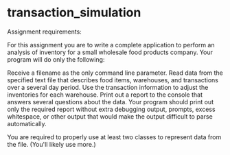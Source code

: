 transaction_simulation
======================

Assignment requirements:

For this assignment you are to write a complete application to perform an analysis of inventory for a small wholesale food products company.  Your program will do only the following:

Receive a filename as the only command line parameter.
Read data from the specified text file that describes food items, warehouses, and transactions over a several day period.
Use the transaction information to adjust the inventories for each warehouse.
Print out a report to the console that answers several questions about the data.
Your program should print out only the required report without extra debugging output, prompts, excess whitespace, or other output that would make the output difficult to parse automatically.

You are required to properly use at least two classes to represent data from the file.  (You'll likely use more.)


